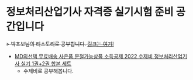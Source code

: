 # 정보처리산업기사 자격증 실기시험 준비 공간입니다

~~> 박초보님의 티스토리로 공부합니다. [링크는 여기!](https://chobopark.tistory.com/291)~~

- [MD의선택 무료배송 사은품 분철가능상품 소득공제
2022 수제비 정보처리산업기사 실기 1권+2권 합본 세트](http://www.kyobobook.co.kr/product/detailViewKor.laf?ejkGb=KOR&mallGb=KOR&barcode=9791157676699&orderClick=LEa&Kc=)
  - 수제비로 공부해봅니다.
